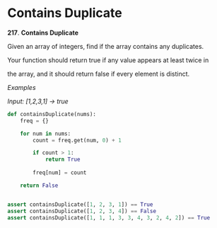 # Contains Duplicate

**217**. **Contains Duplicate**

Given an array of integers, find if the array contains any duplicates.

Your function should return true if any value appears at least twice in

the array, and it should return false if every element is distinct.

_Examples_

_Input: \[1,2,3,1\] -&gt; true_

```python
def containsDuplicate(nums):
    freq = {}

    for num in nums:
        count = freq.get(num, 0) + 1

        if count > 1:
            return True
            
        freq[num] = count

    return False


assert containsDuplicate([1, 2, 3, 1]) == True
assert containsDuplicate([1, 2, 3, 4]) == False
assert containsDuplicate([1, 1, 1, 3, 3, 4, 3, 2, 4, 2]) == True
```




